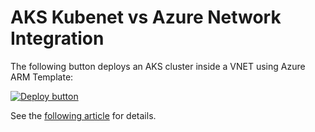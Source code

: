 # AKS Kubenet vs Azure Network Integration

The following button deploys an AKS cluster inside a VNET using Azure ARM Template:

[![Deploy button](http://azuredeploy.net/deploybutton.png)](https://portal.azure.com/#create/Microsoft.Template/uri/https%3A%2F%2Fraw.githubusercontent.com%2Fvplauzon%2Faks%2Fmaster%2Faks-kubenet%2Fdeploy.json)

See the [following article](???) for details.

